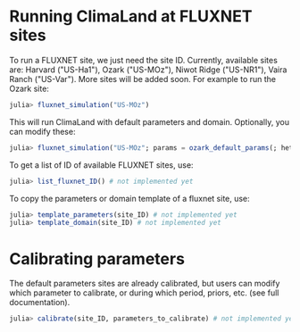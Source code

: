 # Running ClimaLand at FLUXNET sites

To run a FLUXNET site, we just need the site ID.
Currently, available sites are: Harvard ("US-Ha1"), Ozark ("US-MOz"), Niwot Ridge ("US-NR1"), Vaira Ranch ("US-Var"). 
More sites will be added soon.
For example to run the Ozark site:

```jl
julia> fluxnet_simulation("US-MOz")
```

This will run ClimaLand with default parameters and domain. Optionally, you can modify these:

```jl
julia> fluxnet_simulation("US-MOz"; params = ozark_default_params(; hetero_resp = hetero_resp_ozark(; b = 2)))
```

To get a list of ID of available FLUXNET sites, use:

```jl
julia> list_fluxnet_ID() # not implemented yet
```

To copy the parameters or domain template of a fluxnet site, use:

```jl
julia> template_parameters(site_ID) # not implemented yet
julia> template_domain(site_ID) # not implemented yet
```

# Calibrating parameters

The default parameters sites are already calibrated, but users can modify which parameter to calibrate, or 
during which period, priors, etc. (see full documentation). 

```jl
julia> calibrate(site_ID, parameters_to_calibrate) # not implemented yet
```
 
